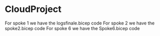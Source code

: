 # CloudProject

For spoke 1 we have the logsfinale.bicep code
For spoke 2 we have the spoke2.bicep code
For spoke 6 we have the Spoke6.bicep code
